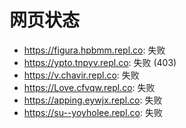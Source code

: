 # 网页状态
- https://figura.hpbmm.repl.co: 失败
- https://ypto.tnpyv.repl.co: 失败 (403)
- https://v.chavir.repl.co: 失败
- https://Love.cfvqw.repl.co: 失败
- https://apping.eywjx.repl.co: 失败
- https://su--yoyholee.repl.co: 失败
